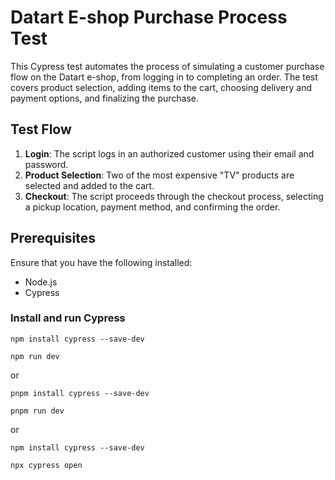 # Datart E-shop Purchase Process Test

This Cypress test automates the process of simulating a customer purchase flow on the Datart e-shop, from logging in to completing an order. The test covers product selection, adding items to the cart, choosing delivery and payment options, and finalizing the purchase.

## Test Flow

1. **Login**: The script logs in an authorized customer using their email and password.
2. **Product Selection**: Two of the most expensive "TV" products are selected and added to the cart.
3. **Checkout**: The script proceeds through the checkout process, selecting a pickup location, payment method, and confirming the order.

## Prerequisites

Ensure that you have the following installed:

- Node.js
- Cypress

### Install and run Cypress

`npm install cypress --save-dev`

`npm run dev`

or

`pnpm install cypress --save-dev`

`pnpm run dev`

or

`npm install cypress --save-dev`

`npx cypress open`
